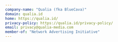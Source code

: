 ```yaml
---
company-name: "Qualia (fka BlueCava)"
domain: qualia.id
home: https://qualia.id/
privacy-policy: https://qualia.id/privacy-policy/
email: privacy@qualia-media.com
member-of: "Network Advertising Initiative"
---
```




